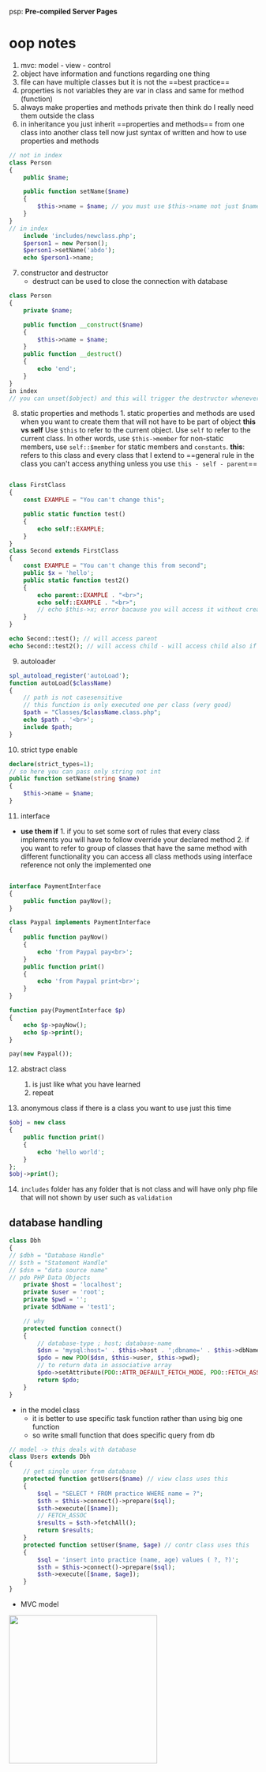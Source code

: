psp: **Pre-compiled Server Pages**

# oop notes

1. mvc: model - view - control
2. object have information and functions regarding one thing
3. file can have multiple classes but it is not the ==best practice==
4. properties is not variables they are var in class
   and same for method (function)
5. always make properties and methods private then think do I really need them outside the class
6. in inheritance you just inherit ==properties and methods== from one class into another class
   tell now just syntax of written and how to use properties and methods

```php
// not in index
class Person
{
    public $name;

    public function setName($name)
    {
        $this->name = $name; // you must use $this->name not just $name   (gloabal rule)
    }
}
// in index
    include 'includes/newclass.php';
    $person1 = new Person();
    $person1->setName('abdo');
    echo $person1->name;
```

7. constructor and destructor
    - destruct can be used to close the connection with database

```php
class Person
{
    private $name;

    public function __construct($name)
    {
        $this->name = $name;
    }
    public function __destruct()
    {
        echo 'end';
    }
}
in index
// you can unset($object) and this will trigger the destructor whenever you want
```

8. static properties and methods 1. static properties and methods are used when you want to create them that will not have to be part of object
   **this vs self**
   Use `$this` to refer to the current object. Use `self` to refer to the current class. In other words, use `$this->member` for non-static members, use `self::$member` for static members and `constants`.
   **this**: refers to this class and every class that I extend to
   ==general rule in the class you can't access anything unless you use `this - self - parent`==

```php

class FirstClass
{
    const EXAMPLE = "You can't change this";

    public static function test()
    {
        echo self::EXAMPLE;
    }
}
class Second extends FirstClass
{
    const EXAMPLE = "You can't change this from second";
    public $x = 'hello';
    public static function test2()
    {
        echo parent::EXAMPLE . "<br>";
        echo self::EXAMPLE . "<br>";
        // echo $this->x; error bacause you will access it without creating object
    }
}

echo Second::test(); // will access parent
echo Second::test2(); // will access child - will access child also if the two methods have the same name

```

9. autoloader

```php
spl_autoload_register('autoLoad');
function autoLoad($className)
{
    // path is not casesensitive
    // this function is only executed one per class (very good)
    $path = "Classes/$className.class.php";
    echo $path . '<br>';
    include $path;
}

```

10. strict type enable

```php
declare(strict_types=1);
// so here you can pass only string not int
public function setName(string $name)
{
    $this->name = $name;
}
```

11. interface

-   **use them if** 1. if you to set some sort of rules that every class implements you will have to follow
    override your declared method 2. if you want to refer to group of classes that have the same method with different functionality
    you can access all class methods using interface reference not only the implemented one

```php

interface PaymentInterface
{
    public function payNow();
}

class Paypal implements PaymentInterface
{
    public function payNow()
    {
        echo 'from Paypal pay<br>';
    }
    public function print()
    {
        echo 'from Paypal print<br>';
    }
}

function pay(PaymentInterface $p)
{
    echo $p->payNow();
    echo $p->print();
}

pay(new Paypal());
```

12. abstract class

    1.  is just like what you have learned
    2.  repeat

13. anonymous class
    if there is a class you want to use just this time

```php
$obj = new class
{
    public function print()
    {
        echo 'hello world';
    }
};
$obj->print();
```

14. `includes` folder has any folder that is not class and will have only php file that will not shown by user such as `validation`

## database handling

```php
class Dbh
{
// $dbh = "Database Handle"
// $sth = "Statement Handle"
// $dsn = "data source name"
// pdo PHP Data Objects
    private $host = 'localhost';
    private $user = 'root';
    private $pwd = '';
    private $dbName = 'test1';

    // why
    protected function connect()
    {
        // database-type ; host; database-name
        $dsn = 'mysql:host=' . $this->host . ';dbname=' . $this->dbName;
        $pdo = new PDO($dsn, $this->user, $this->pwd);
        // to return data in associative array
        $pdo->setAttribute(PDO::ATTR_DEFAULT_FETCH_MODE, PDO::FETCH_ASSOC);
        return $pdo;
    }
}
```

-   in the model class
    -   it is better to use specific task function rather than using big one function
    -   so write small function that does specific query from db

```php
// model -> this deals with database
class Users extends Dbh
{
    // get single user from database
    protected function getUsers($name) // view class uses this
    {
        $sql = "SELECT * FROM practice WHERE name = ?";
        $sth = $this->connect()->prepare($sql);
        $sth->execute([$name]);
        // FETCH_ASSOC
        $results = $sth->fetchAll();
        return $results;
    }
    protected function setUser($name, $age) // contr class uses this
    {
        $sql = 'insert into practice (name, age) values ( ?, ?)';
        $sth = $this->connect()->prepare($sql);
        $sth->execute([$name, $age]);
    }
}
```

-   MVC model
<img src = "https://upload.wikimedia.org/wikipedia/commons/thumb/a/a0/MVC-Process.svg/1200px-MVC-Process.svg.png" width = '300px'/>

